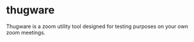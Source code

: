 # thugware
Thugware is a zoom utility tool designed for testing purposes on your own zoom meetings.
